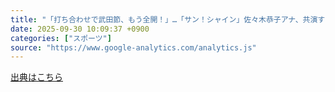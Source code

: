 ```yaml
---
title: "「打ち合わせで武田節、もう全開！」…「サン！シャイン」佐々木恭子アナ、共演する武田鉄矢の本番前を明かす（スポーツ報知） - Yahoo!ニュース"
date: 2025-09-30 10:09:37 +0900
categories: ["スポーツ"]
source: "https://www.google-analytics.com/analytics.js"
---
```


[出典はこちら](https://www.google-analytics.com/analytics.js)
